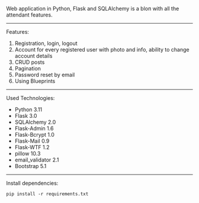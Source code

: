 Web application in Python, Flask and SQLAlchemy is a bloп with all the attendant features.
_________________________________________________________________________________________________

Features:
1. Registration, login, logout
2. Account for every registered user with photo and info, ability to change account details
3. CRUD posts
4. Pagination
5. Password reset by email
6. Using Blueprints

__________________________________________________________________________________________________

Used Technologies:
   - Python 3.11
   - Flask 3.0
   - SQLAlchemy 2.0
   - Flask-Admin 1.6
   - Flask-Bcrypt 1.0
   - Flask-Mail 0.9
   - Flask-WTF 1.2
   - pillow 10.3
   - email_validator 2.1
   - Bootstrap 5.1
__________________________________________________________________________________________________

Install dependencies:

    pip install -r requirements.txt
